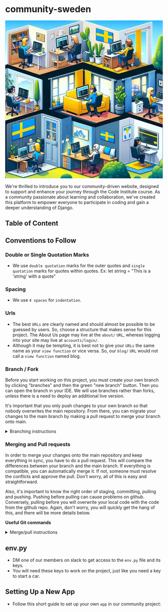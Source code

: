 # community-sweden

![Community Sweden](documentation_media/community_sweden.jpg)

We're thrilled to introduce you to our community-driven website, designed to support and enhance your journey through the Code Institute course. As a community passionate about learning and collaboration, we've created this platform to empower everyone to participate in coding and gain a deeper understanding of Django.

## Table of Content

## Conventions to Follow

### Double or Single Quotation Marks
- We use `double quotation` marks for the outer quotes and `single quotation` marks for quotes within quotes. Ex: let string = "This is a 'string' with a quote"

### Spacing
- We use `4 spaces` for `indentation`.

### Urls
- The best `URLs` are clearly named and should almost be possible to be guessed by users. So, choose a structure that makes sense for this project. The About Us page may live at the `about/` `URL`, whereas logging into your site may live at `accounts/login/`.
- Although it may be tempting, it is best not to give your `URLs` the same name as your `view function` or vice versa. So, our `blog/` `URL` would not call a `view function` named blog.

### Branch / Fork

Before you start working on this project, you must create your own branch by clicking "branches" and then the green "new branch" button. Then you can open the branch in your IDE.
We will use branches rather than forks, unless there is a need to deploy an additional live version.

It's important that you only push changes to your own branch so that nobody overwrites the main repository. From there, you can migrate your changes to the main branch by making a pull request to merge your branch onto main. 

<details>
<summary>Branching instructions</summary>

1. Click "new branch"
2. Copy the URL or SSL key 
3. Open your IDE
4. Using the command palette, type in 'Git: Clone'
5. Paste the URL or SSL key and press Enter
6. Choose where to place your local repository
7. In your terminal, type in ```pip3 install -r requirements.txt``` to install all dependencies

Now you're good to go.
</details>

### Merging and Pull requests

In order to merge your changes onto the main repository and keep everything in sync, you have to do a pull request. This will compare the differences between your branch and the main branch. If everything is compatible, you can automatically merge it. If not, someone must resolve the conflicts and approve the pull. Don't worry, all of this is easy and straightforward.

Also, it's important to know the right order of staging, committing, pulling and pushing. Pushing before pulling can cause problems on github. Conversely, pulling before you will overwrite your local code with the code from the github repo.
Again, don't worry, you will quickly get the hang of this, and there will be more details below.

__Useful Git commands__

<details>
<summary>Merge/pull instructions</summary>

- ```git add .``` to stage all your changes
- ```git commit -m "your message here"``` to commit your changes with a message
- ```git pull origin main``` to pull the code from the main repo. If it asks you about rebasing the code, you can use ```git config pull.rebase true```
- ```git push``` to push your code onto your local branch

</details>

## env.py
- DM one of our members on slack to get access to the `env.py` file and its keys.
- You will need these keys to work on the project, just like you need a key to start a car.

## Setting Up a New App
- Follow this short guide to set up your own `app` in our community project:

